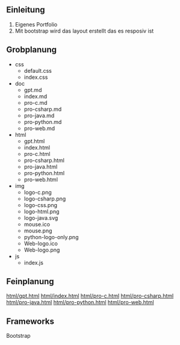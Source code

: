 ## Einleitung
1. Eigenes Portfolio
2. Mit bootstrap wird das layout erstellt das es resposiv ist
## Grobplanung

- css
    - default.css
    - index.css
- doc
    - gpt.md
    - index.md
    - pro-c.md
    - pro-csharp.md
    - pro-java.md
    - pro-python.md
    - pro-web.md
- html
    - gpt.html
    - index.html
    - pro-c.html
    - pro-csharp.html
    - pro-java.html
    - pro-python.html
    - pro-web.html
- img
    - logo-c.png
    - logo-csharp.png
    - logo-css.png
    - logo-html.png
    - logo-java.svg
    - mouse.ico
    - mouse.png
    - python-logo-only.png
    - Web-logo.ico
    - Web-logo.png
- js
    - index.js


## Feinplanung
[html/gpt.html](doc/gpt.md)
[html/index.html](doc/index.md)
[html/pro-c.html](doc/pro-c.md)
[html/pro-csharp.html](doc/pro-csharp.md)
[html/pro-java.html](doc/pro-java.md)
[html/pro-python.html](doc/pro-python.md)
[html/pro-web.html](doc/pro-web.md)

## Frameworks
Bootstrap
